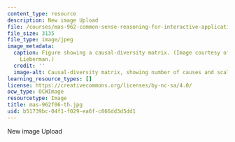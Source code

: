```yaml
---
content_type: resource
description: New image Upload
file: /courses/mas-962-common-sense-reasoning-for-interactive-applications-fall-2006/b51739bc04f1f029ea6fc866dd3d5dd1_mas-962f06-th.jpg
file_size: 3135
file_type: image/jpeg
image_metadata:
  caption: Figure showing a causal-diversity matrix. (Image courtesy of Prof. Henry
    Lieberman.)
  credit: ''
  image-alt: Causal-diversity matrix, showing number of causes and scale of effect.
learning_resource_types: []
license: https://creativecommons.org/licenses/by-nc-sa/4.0/
ocw_type: OCWImage
resourcetype: Image
title: mas-962f06-th.jpg
uid: b51739bc-04f1-f029-ea6f-c866dd3d5dd1
---
```

New image Upload